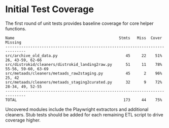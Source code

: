 # Initial Test Coverage

The first round of unit tests provides baseline coverage for core helper functions.

```
Name                                              Stmts   Miss  Cover   Missing
-------------------------------------------------------------------------------
src/archive_old_data.py                              45     22    51%   26, 43-59, 62-66
src/distrokid/cleaners/distrokid_landing2raw.py      51     11    78%   55-56, 59-60, 63-69
src/metaads/cleaners/metaads_raw2staging.py          45      2    96%   25, 42
src/metaads/cleaners/metaads_staging2curated.py      32      9    72%   28-34, 49, 52-55
-------------------------------------------------------------------------------
TOTAL                                               173     44    75%
```

Uncovered modules include the Playwright extractors and additional cleaners.
Stub tests should be added for each remaining ETL script to drive coverage higher.
